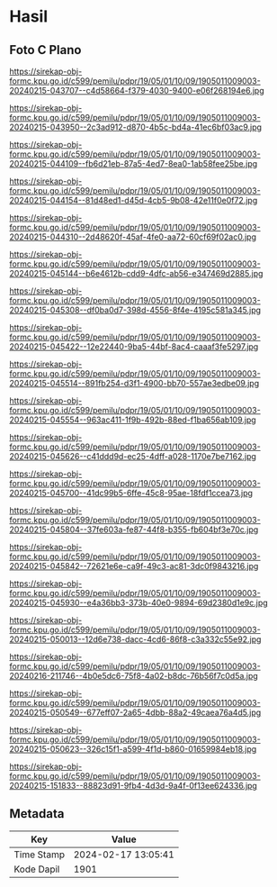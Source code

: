 # Hasil

## Foto C Plano

https://sirekap-obj-formc.kpu.go.id/c599/pemilu/pdpr/19/05/01/10/09/1905011009003-20240215-043707--c4d58664-f379-4030-9400-e06f268194e6.jpg

https://sirekap-obj-formc.kpu.go.id/c599/pemilu/pdpr/19/05/01/10/09/1905011009003-20240215-043950--2c3ad912-d870-4b5c-bd4a-41ec6bf03ac9.jpg

https://sirekap-obj-formc.kpu.go.id/c599/pemilu/pdpr/19/05/01/10/09/1905011009003-20240215-044109--fb6d21eb-87a5-4ed7-8ea0-1ab58fee25be.jpg

https://sirekap-obj-formc.kpu.go.id/c599/pemilu/pdpr/19/05/01/10/09/1905011009003-20240215-044154--81d48ed1-d45d-4cb5-9b08-42e11f0e0f72.jpg

https://sirekap-obj-formc.kpu.go.id/c599/pemilu/pdpr/19/05/01/10/09/1905011009003-20240215-044310--2d48620f-45af-4fe0-aa72-60cf69f02ac0.jpg

https://sirekap-obj-formc.kpu.go.id/c599/pemilu/pdpr/19/05/01/10/09/1905011009003-20240215-045144--b6e4612b-cdd9-4dfc-ab56-e347469d2885.jpg

https://sirekap-obj-formc.kpu.go.id/c599/pemilu/pdpr/19/05/01/10/09/1905011009003-20240215-045308--df0ba0d7-398d-4556-8f4e-4195c581a345.jpg

https://sirekap-obj-formc.kpu.go.id/c599/pemilu/pdpr/19/05/01/10/09/1905011009003-20240215-045422--12e22440-9ba5-44bf-8ac4-caaaf3fe5297.jpg

https://sirekap-obj-formc.kpu.go.id/c599/pemilu/pdpr/19/05/01/10/09/1905011009003-20240215-045514--891fb254-d3f1-4900-bb70-557ae3edbe09.jpg

https://sirekap-obj-formc.kpu.go.id/c599/pemilu/pdpr/19/05/01/10/09/1905011009003-20240215-045554--963ac411-1f9b-492b-88ed-f1ba656ab109.jpg

https://sirekap-obj-formc.kpu.go.id/c599/pemilu/pdpr/19/05/01/10/09/1905011009003-20240215-045626--c41ddd9d-ec25-4dff-a028-1170e7be7162.jpg

https://sirekap-obj-formc.kpu.go.id/c599/pemilu/pdpr/19/05/01/10/09/1905011009003-20240215-045700--41dc99b5-6ffe-45c8-95ae-18fdf1ccea73.jpg

https://sirekap-obj-formc.kpu.go.id/c599/pemilu/pdpr/19/05/01/10/09/1905011009003-20240215-045804--37fe603a-fe87-44f8-b355-fb604bf3e70c.jpg

https://sirekap-obj-formc.kpu.go.id/c599/pemilu/pdpr/19/05/01/10/09/1905011009003-20240215-045842--72621e6e-ca9f-49c3-ac81-3dc0f9843216.jpg

https://sirekap-obj-formc.kpu.go.id/c599/pemilu/pdpr/19/05/01/10/09/1905011009003-20240215-045930--e4a36bb3-373b-40e0-9894-69d2380d1e9c.jpg

https://sirekap-obj-formc.kpu.go.id/c599/pemilu/pdpr/19/05/01/10/09/1905011009003-20240215-050013--12d6e738-dacc-4cd6-86f8-c3a332c55e92.jpg

https://sirekap-obj-formc.kpu.go.id/c599/pemilu/pdpr/19/05/01/10/09/1905011009003-20240216-211746--4b0e5dc6-75f8-4a02-b8dc-76b56f7c0d5a.jpg

https://sirekap-obj-formc.kpu.go.id/c599/pemilu/pdpr/19/05/01/10/09/1905011009003-20240215-050549--677eff07-2a65-4dbb-88a2-49caea76a4d5.jpg

https://sirekap-obj-formc.kpu.go.id/c599/pemilu/pdpr/19/05/01/10/09/1905011009003-20240215-050623--326c15f1-a599-4f1d-b860-01659984eb18.jpg

https://sirekap-obj-formc.kpu.go.id/c599/pemilu/pdpr/19/05/01/10/09/1905011009003-20240215-151833--88823d91-9fb4-4d3d-9a4f-0f13ee624336.jpg


## Metadata

| Key        | Value               |
| ---------- | ------------------- |
| Time Stamp | 2024-02-17 13:05:41 |
| Kode Dapil | 1901                |



